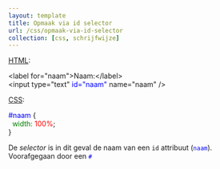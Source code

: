 ```yaml
---
layout: template
title: Opmaak via id selector
url: /css/opmaak-via-id-selector
collection: [css, schrijfwijze]
---
```


								
<p><u>HTML</u>:</p>



<div class="gray-code">
&lt;label for="naam"&gt;Naam:&lt;/label&gt;<br>&lt;input type="text" <font color="blue">id="naam"</font> name="naam" /&gt;</div>



<p><u>CSS</u>:</p>



<div class="gray-code">
<font color="blue">#naam</font> {<br>
&nbsp;&nbsp;<font color="green">width: </font><font color="red">100%</font>;<br>}
</div>



<p>De <em>selector</em> is in dit geval de naam van een <code>id</code> attribuut (<code><font color="blue">naam</font></code>). Voorafgegaan door een <code><font color="blue">#</font></code></p>
